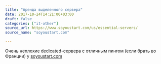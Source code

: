 ```yaml
---
title: "Аренда выделенного сервера"
date: 2017-10-24T14:21:00+03:00
draft: false
categories: ["it-other"]
source_url: https://www.soyoustart.com/us/essential-servers/
source_name: "soyoustart.com"

---
```


Очень неплохие dedicated-сервера с отличным пингом (если брать во Франции) у [soyoustart.com](https://www.soyoustart.com/us/essential-servers/)
